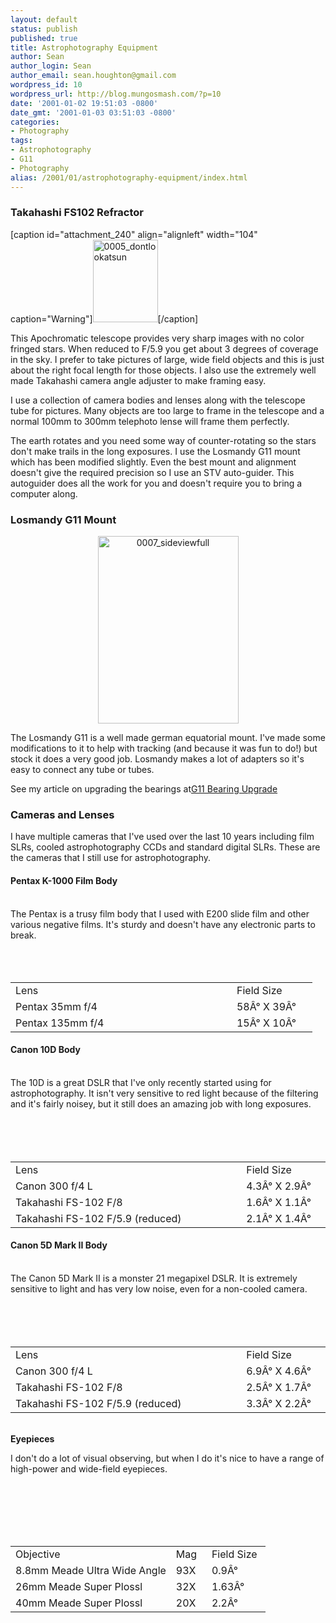 ```yaml
---
layout: default
status: publish
published: true
title: Astrophotography Equipment
author: Sean
author_login: Sean
author_email: sean.houghton@gmail.com
wordpress_id: 10
wordpress_url: http://blog.mungosmash.com/?p=10
date: '2001-01-02 19:51:03 -0800'
date_gmt: '2001-01-03 03:51:03 -0800'
categories:
- Photography
tags:
- Astrophotography
- G11
- Photography
alias: /2001/01/astrophotography-equipment/index.html
---
```

### Takahashi FS102 Refractor
[caption id="attachment_240" align="alignleft" width="104" caption="Warning"]<img class="size-full wp-image-240 " title="0005_dontlookatsun" src="{{site.url_root}}/assets/data/2008/12/0005_dontlookatsun.jpg" alt="0005_dontlookatsun" width="104" height="132" />[/caption]

This Apochromatic telescope provides very sharp images with no color fringed stars. When reduced to F/5.9 you get about 3 degrees of coverage in the sky. I prefer to take pictures of large, wide field objects and this is just about the right focal length for those objects. I also use the extremely well made Takahashi camera angle adjuster to make framing easy.

I use a collection of camera bodies and lenses along with the telescope tube for pictures. Many objects are too large to frame in the telescope and a normal 100mm to 300mm telephoto lense will frame them perfectly.

The earth rotates and you need some way of counter-rotating so the stars don't make trails in the long exposures. I use the Losmandy G11 mount which has been modified slightly. Even the best mount and alignment doesn't give the required precision so I use an STV auto-guider. This autoguider does all the work for you and doesn't require you to bring a computer along.



### Losmandy G11 Mount

<p style="text-align: center;"><a href="{{site.url_root}}/assets/data/2008/12/0007_sideviewfull.jpg"><img class="aligncenter size-medium wp-image-242" title="0007_sideviewfull" src="http://blog.mungosmash.com/wp-content/uploads/2001/01/0007_sideviewfull-225x300.jpg" alt="0007_sideviewfull" width="225" height="300" /></a>


The Losmandy G11 is a well made german equatorial mount. I've made some modifications to it to help with tracking (and because it was fun to do!) but stock it does a very good job. Losmandy makes a lot of adapters so it's easy to connect any tube or tubes.

See my article on upgrading the bearings at<a href="http://blog.mungosmash.com/2002/02/g11-bearing-upgrade"><span style="color: #000000; text-decoration: none;"></span></a><a href="http://blog.mungosmash.com/2002/02/g11-bearing-upgrade">G11 Bearing Upgrade</a>

### Cameras and Lenses
I have multiple cameras that I've used over the last 10 years including film SLRs, cooled astrophotography CCDs and standard digital SLRs. These are the cameras that I still use for astrophotography.

<h4>Pentax K-1000 Film Body</h4><br />
The Pentax is a trusy film body that I used with E200 slide film and other various negative films. It's sturdy and doesn't have any electronic parts to break.

<table border="0" width="78%">
<tbody>
<tr>
<td width="63%">Lens</td>

<td width="23%">Field Size</td><br />
</tr>

<tr>
<td width="63%">Pentax 35mm f/4</td>

<td width="23%">58&Acirc;&deg; X 39&Acirc;&deg;</td><br />
</tr>

<tr>
<td width="63%">Pentax 135mm f/4</td>

<td width="23%">15&Acirc;&deg; X 10&Acirc;&deg;</td><br />
</tr><br />
</tbody></table>

<h4>Canon 10D Body</h4><br />
The 10D is a great DSLR that I've only recently started using for astrophotography. It isn't very sensitive to red light because of the filtering and it's fairly noisey, but it still does an amazing job with long exposures.

<table border="0" width="78%">
<tbody>
<tr>
<td width="63%">Lens</td>

<td width="23%">Field Size</td><br />
</tr>

<tr>
<td width="63%">Canon 300 f/4 L</td>

<td width="23%">4.3&Acirc;&deg; X 2.9&Acirc;&deg;</td><br />
</tr>

<tr>
<td width="63%">Takahashi FS-102 F/8</td>

<td width="23%">1.6&Acirc;&deg; X 1.1&Acirc;&deg;</td><br />
</tr>

<tr>
<td width="63%">Takahashi FS-102 F/5.9 (reduced)</td>

<td width="23%">2.1&Acirc;&deg; X 1.4&Acirc;&deg;</td><br />
</tr><br />
</tbody></table>

<h4>Canon 5D Mark II Body</h4><br />
The Canon 5D Mark II is a monster 21 megapixel DSLR. It is extremely sensitive to light and has very low noise, even for a non-cooled camera.

<table border="0" width="78%">
<tbody>
<tr>
<td width="63%">Lens</td>

<td width="23%">Field Size</td><br />
</tr>

<tr>
<td width="63%">Canon 300 f/4 L</td>

<td width="23%">6.9&Acirc;&deg; X 4.6&Acirc;&deg;</td><br />
</tr>

<tr>
<td width="63%">Takahashi FS-102 F/8</td>

<td width="23%">2.5&Acirc;&deg; X 1.7&Acirc;&deg;</td><br />
</tr>

<tr>
<td width="63%">Takahashi FS-102 F/5.9 (reduced)</td>

<td width="23%">3.3&Acirc;&deg; X 2.2&Acirc;&deg;</td><br />
</tr><br />
</tbody></table><br />
<strong>Eyepieces</strong>

I don't do a lot of visual observing, but when I do it's nice to have a range of high-power and wide-field eyepieces.

<table border="0" width="75%">
<tbody>
<tr>
<td width="63%">Objective</td>

<td width="14%">Mag</td>

<td width="23%">Field Size</td><br />
</tr>

<tr>
<td width="63%">8.8mm Meade Ultra Wide Angle</td>

<td width="14%">93X</td>

<td width="23%">0.9&Acirc;&deg;</td><br />
</tr>

<tr>
<td width="63%">26mm Meade Super Plossl</td>

<td width="14%">32X</td>

<td width="23%">1.63&Acirc;&deg;</td><br />
</tr>

<tr>
<td width="63%">40mm Meade Super Plossl</td>

<td width="14%">20X</td>

<td width="23%">2.2&Acirc;&deg;</td><br />
</tr><br />
</tbody></table>

